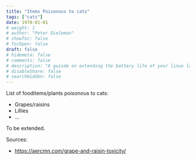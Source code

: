 ```yaml
---
title: "Items Poisonous to cats"
tags: ["cats"]
date: 1970-01-01
# weight: 1
# author: "Peter Dieleman"
# showToc: false
# TocOpen: false
draft: false
# hidemeta: false
# comments: false
# description: "A guisde on extending the battery life of your linux laptop"
# disableShare: false
# searchHidden: false
---
```


List of fooditems/plants poisonous to cats:

- Grapes/raisins
- Lillies
- ...

To be extended.

Sources:

- <https://aercmn.com/grape-and-raisin-toxicity/>
